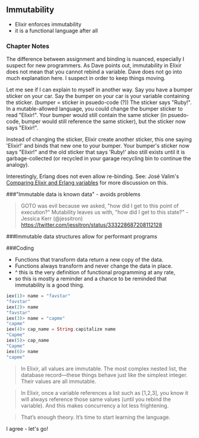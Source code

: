 ## Immutability

* Elixir enforces immutability
* it is a functional language after all

### Chapter Notes

The difference between assignment and binding is nuanced, especially I suspect for new programmers. As Dave points out, immutability in Elixir does not mean that you cannot rebind a variable. Dave does not go into much explanation here. I suspect in order to keep things moving.

Let me see if I can explain to myself in another way. Say you have a bumper sticker on your car. Say the bumper on your car is your variable containing the sticker. (bumper = sticker in psuedo-code (?)) The sticker says "Ruby!". In a mutable-allowed language, you could change the bumper sticker to read "Elixir!". Your bumper would still contain the same sticker (in psuedo-code, bumper would still reference the same sticker), but the sticker now says "Elixir!".

Instead of changing the sticker, Elixir create another sticker, this one saying 'Elixir!' and binds that new one to your bumper. Your bumper's sticker now says "Elixir!" and the old sticker that says 'Ruby!' also still exists until it is garbage-collected (or recycled in your garage recycling bin to continue the analogy).

Interestingly, Erlang does not even allow re-binding. See: José Valim's [Comparing Elixir and Erlang variables](http://blog.plataformatec.com.br/2016/01/comparing-elixir-and-erlang-variables/) for more discussion on this.


###"Immutable data is known data" - avoids problems

> GOTO was evil because we asked, "how did I get to this point of execution?" Mutability leaves us with, "how did I get to this state?" - Jessica Kerr (@jessitron) https://twitter.com/jessitron/status/333228687208112128

###Immutable data structures allow for performant programs

###Coding
* Functions that transform data return a new copy of the data.
* Functions always transform and never change the data in place.
* ^ this is the very definition of functional programming at any rate,
* so this is mostly a reminder and a chance to be reminded that immutability is a good thing.

```Elixir
iex(1)> name = "favstar"
"favstar"
iex(2)> name
"favstar"
iex(3)> name = "capme"
"capme"
iex(4)> cap_name = String.capitalize name
"Capme"
iex(5)> cap_name
"Capme"
iex(6)> name
"capme"
```

>  In Elixir, all values are immutable. The most complex nested list, the database record—these things behave just like the simplest integer. Their values are all immutable.

> In Elixir, once a variable references a list such as [1,2,3], you know it will always reference those same values (until you rebind the variable). And this makes concurrency a lot less frightening.

> That’s enough theory. It’s time to start learning the language.

I agree - let's go!
